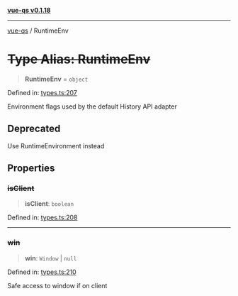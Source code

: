 [**vue-qs v0.1.18**](../README.md)

***

[vue-qs](../README.md) / RuntimeEnv

# ~~Type Alias: RuntimeEnv~~

> **RuntimeEnv** = `object`

Defined in: [types.ts:207](https://github.com/iamsomraj/vue-qs/blob/bdb41c8152865a4fb600c24be642289b5d115cbf/src/types.ts#L207)

Environment flags used by the default History API adapter

## Deprecated

Use RuntimeEnvironment instead

## Properties

### ~~isClient~~

> **isClient**: `boolean`

Defined in: [types.ts:208](https://github.com/iamsomraj/vue-qs/blob/bdb41c8152865a4fb600c24be642289b5d115cbf/src/types.ts#L208)

***

### ~~win~~

> **win**: `Window` \| `null`

Defined in: [types.ts:210](https://github.com/iamsomraj/vue-qs/blob/bdb41c8152865a4fb600c24be642289b5d115cbf/src/types.ts#L210)

Safe access to window if on client
